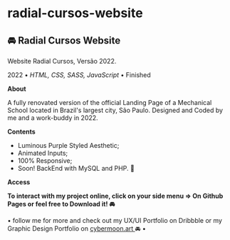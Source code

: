 # radial-cursos-website

<h2> 🚘 Radial Cursos Website </h2>
<p> Website Radial Cursos, Versão 2022. </p>

<p>2022 •<em> HTML, CSS, SASS, JavaScript</em> • Finished</p>

<p><strong>About</strong></p>
 <p>A fully renovated version of the official Landing Page of a Mechanical School located in Brazil's largest city, São Paulo. Designed and Coded by me and a work-buddy in 2022.</p>

<p><strong>Contents</strong></p>
<ul>
 <li> Luminous Purple Styled Aesthetic;  </li>
 <li> Animated Inputs;  </li>
 <li> 100% Responsive;   </li>
 <li> Soon! BackEnd with MySQL and PHP. 🌟 </li>
 </ul>
 
<p><strong>Access</p></strong>
<p><strong> To interact with my project online, click on your side menu => On Github Pages or feel free to Download it! 🚘</p></strong>

<p>• follow me for more and check out my UX/UI Portfolio on Dribbble or my Graphic Design Portfolio on <a href="cybermoon.art"  rel="external" target="_blank"> cybermoon.art </a>🚘 •</p>
 
